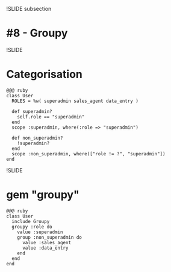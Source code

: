 !SLIDE subsection
# #8 - Groupy

!SLIDE
# Categorisation
    @@@ ruby
    class User
      ROLES = %w( superadmin sales_agent data_entry )
      
      def superadmin?
        self.role == "superadmin"
      end
      scope :superadmin, where(:role => "superadmin")
      
      def non_superadmin?
        !superadmin?
      end
      scope :non_superadmin, where(["role != ?", "superadmin"])
    end

!SLIDE
# gem "groupy"
    @@@ ruby
    class User
      include Groupy
      groupy :role do
        value :superadmin
        group :non_superadmin do
          value :sales_agent
          value :data_entry
        end
      end
    end
    
    